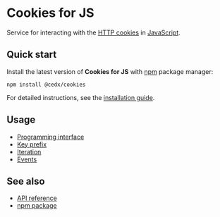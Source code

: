 # Cookies for JS
Service for interacting with the [HTTP cookies](https://developer.mozilla.org/docs/Web/HTTP/Cookies)
in [JavaScript](https://developer.mozilla.org/docs/Web/JavaScript).
	
## Quick start
Install the latest version of **Cookies for JS** with [npm](https://www.npmjs.com) package manager:

```shell
npm install @cedx/cookies
```

For detailed instructions, see the [installation guide](installation.md).

## Usage
- [Programming interface](usage/api.md)
- [Key prefix](usage/key_prefix.md)
- [Iteration](usage/iteration.md)
- [Events](usage/events.md)

## See also
- [API reference](api/)
- [npm package](https://www.npmjs.com/package/@cedx/cookies)
